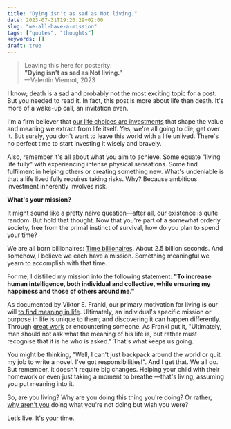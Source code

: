 ```yaml
---
title: "Dying isn't as sad as Not living."
date: 2023-07-31T19:20:29+02:00
slug: "we-all-have-a-mission"
tags: ["quotes", "thoughts"]
keywords: []
draft: true
---
```


> Leaving this here for posterity:    
> **"Dying isn't as sad as Not living."**     
>  —Valentin Viennot, 2023

I know; death is a sad and probably not the most exciting topic for a post. But you needed to read it. In fact, this post is more about life than death. It's more of a wake-up call, an invitation even.

I'm a firm believer that [our life choices are investments](../all-we-do-is-investment/) that shape the value and meaning we extract from life itself. Yes, we're all going to die; get over it. But surely, you don't want to leave this world with a life unlived. There's no perfect time to start investing it wisely and bravely.

Also, remember it's all about what you aim to achieve. Some equate "living life fully" with experiencing intense physical sensations. Some find fulfilment in helping others or creating something new. What's undeniable is that a life lived fully requires taking risks. Why? Because ambitious investment inherently involves risk.

**What's your mission?**

It might sound like a pretty naive question—after all, our existence is quite random. But hold that thought. Now that you're part of a somewhat orderly society, free from the primal instinct of survival, how do you plan to spend your time?

We are all born billionaires: [Time billionaires](https://www.isemag.com/columnist/article/14266536/we-are-all-born-time-millionaires). About 2.5 billion seconds. And somehow, I believe we each have a mission. Something meaningful we yearn to accomplish with that time.

For me, I distilled my mission into the following statement: **"To increase human intelligence, both individual and collective, while ensuring my happiness and those of others around me."**

As documented by Viktor E. Frankl, our primary motivation for living is our will [to find meaning in life](https://www.goodreads.com/book/show/4069.Man_s_Search_for_Meaning). Ultimately, an individual's specific mission or purpose in life is unique to them; and discovering it can happen differently. Through [great work](http://www.paulgraham.com/greatwork.html) or encountering someone. As Frankl put it, "Ultimately, man should not ask what the meaning of his life is, but rather must recognise that it is he who is asked." That's what keeps us going.

You might be thinking, "Well, I can't just backpack around the world or quit my job to write a novel. I've got responsibilities!". And I get that. We all do. But remember, it doesn't require big changes. Helping your child with their homework or even just taking a moment to breathe —that's living, assuming you put meaning into it.

So, are you living? Why are you doing this thing you're doing? Or rather, [why aren't you](http://paulgraham.com/procrastination.html) doing what you're not doing but wish you were?


Let’s live. It's your time.
